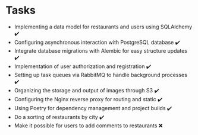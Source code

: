 # Tasks
- Implementing a data model for restaurants and users using SQLAlchemy ✔️
- Configuring asynchronous interaction with PostgreSQL database ✔️
- Integrate database migrations with Alembic for easy structure updates ✔️
- Implementation of user authorization and registration ✔️
- Setting up task queues via RabbitMQ to handle background processes ✔️
- Organizing the storage and output of images through S3 ✔️
- Configuring the Nginx reverse proxy for routing and static ✔️
- Using Poetry for dependency management and project builds ✔️
- Do a sorting of restaurants by city ✔️
- Make it possible for users to add comments to restaurants ❌




